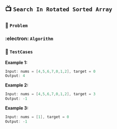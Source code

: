 ## 📺  `Search In Rotated Sorted Array`

### 🧿 `Problem`


### :electron: `Algorithm`



### 🧪 `TestCases`

**Example 1:**
```kotlin
Input: nums = [4,5,6,7,0,1,2], target = 0
Output: 4
```
**Example 2:**
```kotlin
Input: nums = [4,5,6,7,0,1,2], target = 3
Output: -1
```

**Example 3:**
```kotlin
Input: nums = [1], target = 0
Output: -1
```

